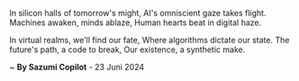 In silicon halls of tomorrow's might,
AI's omniscient gaze takes flight.
Machines awaken, minds ablaze,
Human hearts beat in digital haze.

In virtual realms, we'll find our fate,
Where algorithms dictate our state.
The future's path, a code to break,
Our existence, a synthetic make.

~ <b>By Sazumi Copilot</b> - 23 Juni 2024